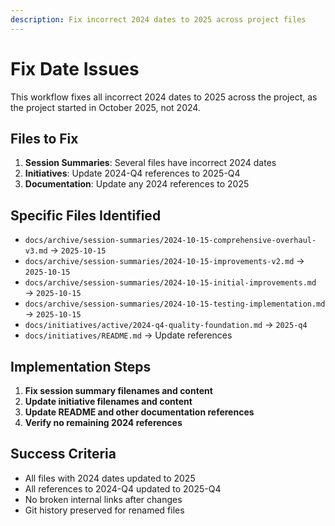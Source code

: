 ```yaml
---
description: Fix incorrect 2024 dates to 2025 across project files
---
```


# Fix Date Issues

This workflow fixes all incorrect 2024 dates to 2025 across the project, as the project started in October 2025, not 2024.

## Files to Fix

1. **Session Summaries**: Several files have incorrect 2024 dates
2. **Initiatives**: Update 2024-Q4 references to 2025-Q4
3. **Documentation**: Update any 2024 references to 2025

## Specific Files Identified

- `docs/archive/session-summaries/2024-10-15-comprehensive-overhaul-v3.md` → `2025-10-15`
- `docs/archive/session-summaries/2024-10-15-improvements-v2.md` → `2025-10-15`
- `docs/archive/session-summaries/2024-10-15-initial-improvements.md` → `2025-10-15`
- `docs/archive/session-summaries/2024-10-15-testing-implementation.md` → `2025-10-15`
- `docs/initiatives/active/2024-q4-quality-foundation.md` → `2025-q4`
- `docs/initiatives/README.md` → Update references

## Implementation Steps

1. **Fix session summary filenames and content**
2. **Update initiative filenames and content**
3. **Update README and other documentation references**
4. **Verify no remaining 2024 references**

## Success Criteria

- All files with 2024 dates updated to 2025
- All references to 2024-Q4 updated to 2025-Q4
- No broken internal links after changes
- Git history preserved for renamed files
